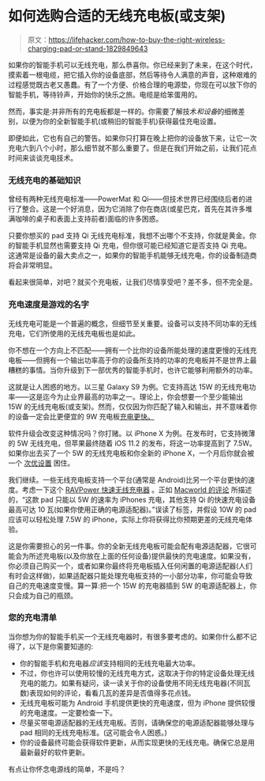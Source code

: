 # 如何选购合适的无线充电板(或支架)

> 原文：<https://lifehacker.com/how-to-buy-the-right-wireless-charging-pad-or-stand-1829849643>

如果你的智能手机可以无线充电，那么恭喜你。你已经来到了未来，在这个时代，摸索着一根电缆，把它插入你的设备底部，然后等待令人满意的声音，这种艰难的过程感觉既古老又愚蠢。有了一个方便、价格合理的电源垫，你现在可以放下你的智能手机，等待铃声，开始你的快乐之旅。电缆是给笨蛋用的。



然而，事实是:并非所有的充电板都是一样的。你需要了解技术*和设备*的细微差别，以便为你的全新智能手机(或稍旧的智能手机)获得最佳充电设置。

即便如此，它也有自己的警告。如果你只打算在晚上把你的设备放下来，让它一次充电六到八个小时，那么细节就不那么重要了。但是在我们开始之前，让我们花点时间来谈谈充电技术。

### 无线充电的基础知识

曾经有两种无线充电标准——PowerMat 和 Qi——但技术世界已经围绕后者的进行了整合。这是一个好消息，因为它消除了你在商店(或星巴克，首先在其许多堆满咖啡的桌子和表面上支持前者)面临的许多困惑。

只要你想买的 pad 支持 Qi 无线充电标准，我想不出哪个不支持，你就是黄金。你的智能手机显然也需要支持 Qi 充电，但你很可能已经知道它是否支持 Qi 充电。这通常是设备的最大卖点之一，如果你的智能手机能够无线充电，你的设备制造商将会非常明显。

看起来很简单，对吧？就买个充电板，让我们尽情享受吧？差不多，但不完全是。

### 充电速度是游戏的名字

无线充电可能是一个普遍的概念，但细节至关重要。设备可以支持不同功率的无线充电，它们所使用的无线充电板也是如此。

你不想在一个方向上不匹配——拥有一个比你的设备所能处理的速度更慢的无线充电板——但拥有一个输出功率高于你的设备所支持的功率的充电板并不是世界上最糟糕的事情。当你升级到下一部优秀的智能手机时，也许它能够利用额外的功率。

这就是让人困惑的地方。以三星 Galaxy S9 为例。它支持高达 15W 的无线充电功率——这是迄今为止业界最高的功率之一。理论上，你会想要一个至少能输出 15W 的无线充电板(或支架)。然而，仅仅因为你匹配了输入和输出，并不意味着你的设备一定会比更便宜的 9W 充电板[充电更快。](https://www.androidcentral.com/galaxy-s9-and-15w-qi-wireless-chargers-what-you-need-know)

软件升级会改变这种情况吗？你打赌。以 iPhone X 为例。在发布时，它支持微薄的 5W 无线充电，但苹果最终随着 iOS 11.2 的发布，将这一功率提高到了 7.5W。如果你出去买了一个 5W 的无线充电板和你全新的 iPhone X，一个月后你就会被一个 [次优设置](https://www.macrumors.com/guide/iphone-x-fast-charging-speeds-compared/) 困住。

我们继续。一些无线充电板支持一个平台(通常是 Android)比另一个平台更快的速度。考虑一下这个 [RAVPower 快速无线充电器](https://www.amazon.com/Wireless-RAVPower-Certified-Charging-Qi-Enabled/dp/B0787WXCVF?asc_campaign=InlineText&asc_refurl=https://lifehacker.com/how-to-buy-the-right-wireless-charging-pad-or-stand-1829849643&asc_source=&tag=kinjalifehackerlink-20) 。正如 [Macworld 的评论](https://www.macworld.com/article/3243053/iphone-ipad/the-best-wireless-chargers-for-your-iphone.html) 所描述的，“这款 pad 只能以 5W 的速率为 iPhones 充电，其他支持 Qi 的快速充电设备最高可达 10 瓦(如果你使用正确的电源适配器)。”误读了标签，并假设 10W 的 pad 应该可以轻松处理 7.5W 的 iPhone，实际上你将获得比你预期更差的无线充电体验。

这是你需要担心的另一件事。你的全新无线充电板可能会配有电源适配器，它很可能会为所述充电板(以及你放在上面的任何设备)提供最快的充电速度。如果没有，你必须自己购买一个，或者如果你最终将充电板插入任何闲置的电源适配器(人们有时会这样做)，如果适配器只能处理充电板支持的一小部分功率，你可能会导致自己的充电速度变慢。算一算:把一个 15W 的充电器插到 5W 的电源适配器上，你只会成为自己的瓶颈。

### 您的充电清单

当你想为你的智能手机买一个无线充电器时，有很多要考虑的。如果你什么都不记得了，以下是你需要知道的:

*   你的智能手机和充电器*应该*支持相同的无线充电最大功率。
*   不过，你也许可以使用较慢的无线充电方式，这取决于你的特定设备处理无线充电的能力。如果有疑问，读一读关于你的设备使用不同无线充电器(不同瓦数)表现如何的评论，看看几瓦的差异是否值得多花点钱。
*   无线充电板可能为 Android 手机提供更快的充电速度，但为 iPhone 提供较慢的充电速度。一定要检查一下。
*   尽量买带电源适配器的无线充电板。否则，请确保您的电源适配器能够处理与 pad 相同的无线充电标准。(这可能会令人困惑。)
*   你的设备最终可能会获得软件更新，从而实现更快的无线充电。确保它总是用最新最好的软件更新。

有点让你怀念电源线的简单，不是吗？